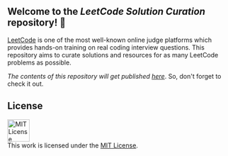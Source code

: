 Welcome to the *LeetCode Solution Curation* repository! 👋
---

[LeetCode](https://leetcode.com/) is one of the most well-known online judge platforms which provides hands-on training on real coding interview questions. This repository aims to curate solutions and resources for as many LeetCode problems as possible.

*The contents of this repository will get published [here](https://tahanima.github.io/hello-leetcode/)*. So, don't forget to check it out.

## License
<a rel="license" href="https://opensource.org/licenses/MIT"><img alt="MIT License" style="border-width:0" height="50" src="https://w7.pngwing.com/pngs/514/841/png-transparent-mit-license-bsd-licence-open-source-license-copyright-miscellaneous-text-logo.png" /></a><br />This work is licensed under the <a rel="license" href="https://opensource.org/licenses/MIT">MIT License</a>.